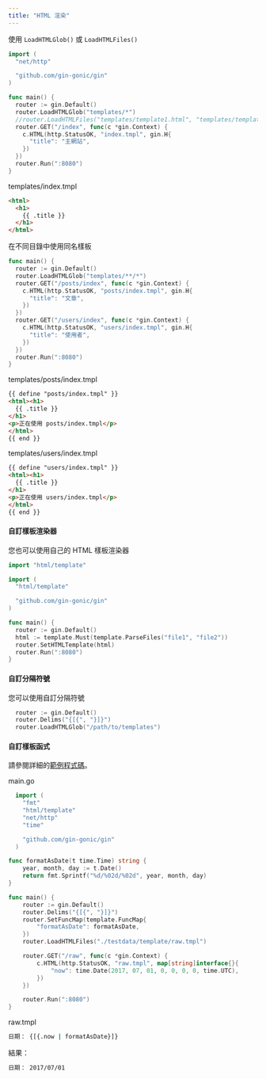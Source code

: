 ```yaml
---
title: "HTML 渲染"
---
```


使用 `LoadHTMLGlob()` 或 `LoadHTMLFiles()`

```go
import (
  "net/http"

  "github.com/gin-gonic/gin"
)

func main() {
  router := gin.Default()
  router.LoadHTMLGlob("templates/*")
  //router.LoadHTMLFiles("templates/template1.html", "templates/template2.html")
  router.GET("/index", func(c *gin.Context) {
    c.HTML(http.StatusOK, "index.tmpl", gin.H{
      "title": "主網站",
    })
  })
  router.Run(":8080")
}
```

templates/index.tmpl

```html
<html>
  <h1>
    {{ .title }}
  </h1>
</html>
```

在不同目錄中使用同名樣板

```go
func main() {
  router := gin.Default()
  router.LoadHTMLGlob("templates/**/*")
  router.GET("/posts/index", func(c *gin.Context) {
    c.HTML(http.StatusOK, "posts/index.tmpl", gin.H{
      "title": "文章",
    })
  })
  router.GET("/users/index", func(c *gin.Context) {
    c.HTML(http.StatusOK, "users/index.tmpl", gin.H{
      "title": "使用者",
    })
  })
  router.Run(":8080")
}
```

templates/posts/index.tmpl

```html
{{ define "posts/index.tmpl" }}
<html><h1>
  {{ .title }}
</h1>
<p>正在使用 posts/index.tmpl</p>
</html>
{{ end }}
```

templates/users/index.tmpl

```html
{{ define "users/index.tmpl" }}
<html><h1>
  {{ .title }}
</h1>
<p>正在使用 users/index.tmpl</p>
</html>
{{ end }}
```

#### 自訂樣板渲染器

您也可以使用自己的 HTML 樣板渲染器

```go
import "html/template"

import (
  "html/template"

  "github.com/gin-gonic/gin"
)

func main() {
  router := gin.Default()
  html := template.Must(template.ParseFiles("file1", "file2"))
  router.SetHTMLTemplate(html)
  router.Run(":8080")
}
```

#### 自訂分隔符號

您可以使用自訂分隔符號

```go
  router := gin.Default()
  router.Delims("{[{", "}]}")
  router.LoadHTMLGlob("/path/to/templates")
```

#### 自訂樣板函式

請參閱詳細的[範例程式碼](examples/template)。

main.go

```go
  import (
    "fmt"
    "html/template"
    "net/http"
    "time"

    "github.com/gin-gonic/gin"
  )

func formatAsDate(t time.Time) string {
    year, month, day := t.Date()
    return fmt.Sprintf("%d/%02d/%02d", year, month, day)
}

func main() {
    router := gin.Default()
    router.Delims("{[{", "}]}")
    router.SetFuncMap(template.FuncMap{
        "formatAsDate": formatAsDate,
    })
    router.LoadHTMLFiles("./testdata/template/raw.tmpl")

    router.GET("/raw", func(c *gin.Context) {
        c.HTML(http.StatusOK, "raw.tmpl", map[string]interface{}{
            "now": time.Date(2017, 07, 01, 0, 0, 0, 0, time.UTC),
        })
    })

    router.Run(":8080")
}

```

raw.tmpl

```sh
日期： {[{.now | formatAsDate}]}
```

結果：
```sh
日期： 2017/07/01
```
